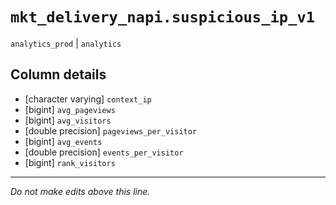 # `mkt_delivery_napi.suspicious_ip_v1`
`analytics_prod` | `analytics`

## Column details
* [character varying] `context_ip`
* [bigint]    `avg_pageviews`
* [bigint]    `avg_visitors`
* [double precision] `pageviews_per_visitor`
* [bigint]    `avg_events`
* [double precision] `events_per_visitor`
* [bigint]    `rank_visitors`

-------------------------------------------------------------------------------
*Do not make edits above this line.*
